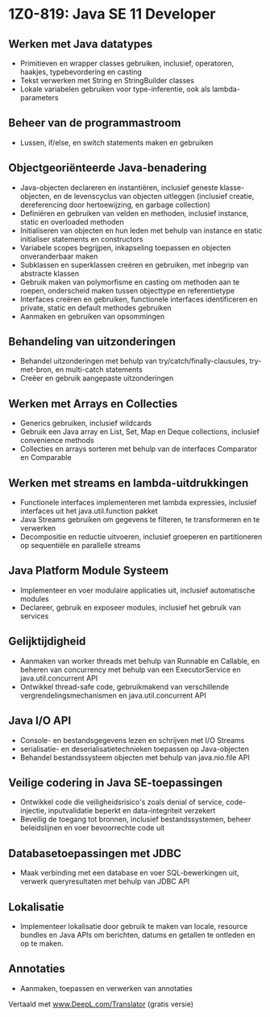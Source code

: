 # 1Z0-819: Java SE 11 Developer

## Werken met Java datatypes
- Primitieven en wrapper classes gebruiken, inclusief, operatoren, haakjes, typebevordering en casting
- Tekst verwerken met String en StringBuilder classes
- Lokale variabelen gebruiken voor type-inferentie, ook als lambda-parameters

## Beheer van de programmastroom
- Lussen, if/else, en switch statements maken en gebruiken

## Objectgeoriënteerde Java-benadering
- Java-objecten declareren en instantiëren, inclusief geneste klasse-objecten, en de levenscyclus van objecten uitleggen (inclusief creatie, dereferencing door hertoewijzing, en garbage collection)
- Definiëren en gebruiken van velden en methoden, inclusief instance, static en overloaded methoden
- Initialiseren van objecten en hun leden met behulp van instance en static initialiser statements en constructors
- Variabele scopes begrijpen, inkapseling toepassen en objecten onveranderbaar maken
- Subklassen en superklassen creëren en gebruiken, met inbegrip van abstracte klassen
- Gebruik maken van polymorfisme en casting om methoden aan te roepen, onderscheid maken tussen objecttype en referentietype
- Interfaces creëren en gebruiken, functionele interfaces identificeren en private, static en default methodes gebruiken
- Aanmaken en gebruiken van opsommingen

## Behandeling van uitzonderingen
- Behandel uitzonderingen met behulp van try/catch/finally-clausules, try-met-bron, en multi-catch statements
- Creëer en gebruik aangepaste uitzonderingen

## Werken met Arrays en Collecties
- Generics gebruiken, inclusief wildcards
- Gebruik een Java array en List, Set, Map en Deque collections, inclusief convenience methods
- Collecties en arrays sorteren met behulp van de interfaces Comparator en Comparable

## Werken met streams en lambda-uitdrukkingen
- Functionele interfaces implementeren met lambda expressies, inclusief interfaces uit het java.util.function pakket
- Java Streams gebruiken om gegevens te filteren, te transformeren en te verwerken
- Decompositie en reductie uitvoeren, inclusief groeperen en partitioneren op sequentiële en parallelle streams

## Java Platform Module Systeem
- Implementeer en voer modulaire applicaties uit, inclusief automatische modules
- Declareer, gebruik en exposeer modules, inclusief het gebruik van services

## Gelijktijdigheid
- Aanmaken van worker threads met behulp van Runnable en Callable, en beheren van concurrency met behulp van een ExecutorService en java.util.concurrent API
- Ontwikkel thread-safe code, gebruikmakend van verschillende vergrendelingsmechanismen en java.util.concurrent API

## Java I/O API
- Console- en bestandsgegevens lezen en schrijven met I/O Streams
- serialisatie- en deserialisatietechnieken toepassen op Java-objecten
- Behandel bestandssysteem objecten met behulp van java.nio.file API

## Veilige codering in Java SE-toepassingen
- Ontwikkel code die veiligheidsrisico's zoals denial of service, code-injectie, inputvalidatie beperkt en data-integriteit verzekert
- Beveilig de toegang tot bronnen, inclusief bestandssystemen, beheer beleidslijnen en voer bevoorrechte code uit

## Databasetoepassingen met JDBC
- Maak verbinding met een database en voer SQL-bewerkingen uit, verwerk queryresultaten met behulp van JDBC API

## Lokalisatie
- Implementeer lokalisatie door gebruik te maken van locale, resource bundles en Java APIs om berichten, datums en getallen te ontleden en op te maken.

## Annotaties
- Aanmaken, toepassen en verwerken van annotaties


Vertaald met www.DeepL.com/Translator (gratis versie)
